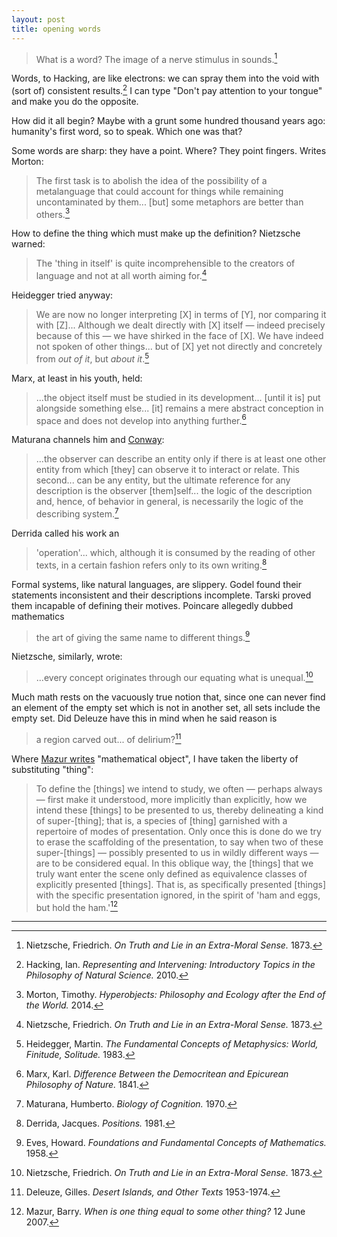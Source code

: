 ```yaml
---
layout: post
title: opening words
---
```


> What is a word? The image of a nerve stimulus in sounds.[^1]

Words, to Hacking, are like electrons: we can spray them into the void with (sort of) consistent results.[^2] I can type "Don't pay attention to your tongue" and make you do the opposite.

How did it all begin? Maybe with a grunt some hundred thousand years ago: humanity's first word, so to speak. Which one was that?

Some words are sharp: they have a point. Where? They point fingers. Writes Morton:

> The first task is to abolish the idea of the possibility of a metalanguage that could account for things while remaining uncontaminated by them... [but] some metaphors are better than others.[^3]

How to define the thing which must make up the definition? Nietzsche warned:

> The 'thing in itself' is quite incomprehensible to the creators of language and not at all worth aiming for.[^1]

Heidegger tried anyway:

> We are now no longer interpreting [X] in terms of [Y], nor comparing it with [Z]... Although we dealt directly with [X] itself &mdash; indeed precisely because of this &mdash; we have shirked in the face of [X]. We have indeed not spoken of other things... but of [X] yet not directly and concretely from *out of it*, but *about it*.[^4]

Marx, at least in his youth, held:

> ...the object itself must be studied in its development... [until it is] put alongside something else... [it] remains a mere abstract conception in space and does not develop into anything further.[^5]

Maturana channels him and [Conway](https://en.wikipedia.org/wiki/Conway%27s_law):

> ...the observer can describe an entity only if there is at least one other entity from which [they] can observe it to interact or relate. This second... can be any entity, but the ultimate reference for any description is the observer [them]self... the logic of the description and, hence, of behavior in general, is necessarily the logic of the describing system.[^6]

Derrida called his work an

> 'operation'... which, although it is consumed by the reading of other texts, in a certain fashion refers only to its own writing.[^7]

Formal systems, like natural languages, are slippery. Godel found their statements inconsistent and their descriptions incomplete. Tarski proved them incapable of defining their motives. Poincare allegedly dubbed mathematics

> the art of giving the same name to different things.[^8]

Nietzsche, similarly, wrote:

> ...every concept originates through our equating what is unequal.[^1]

Much math rests on the vacuously true notion that, since one can never find an element of the empty set which is not in another set, all sets include the empty set. Did Deleuze have this in mind when he said reason is

> a region carved out... of delirium?[^9]

Where [Mazur writes](http://abel.math.harvard.edu/~mazur/preprints/when_is_one.pdf) "mathematical object", I have taken the liberty of substituting "thing":

> To define the [things] we intend to study, we often &mdash; perhaps always &mdash; first make it understood, more implicitly than explicitly, how we intend these [things] to be presented to us, thereby delineating a kind of super-[thing]; that is, a species of [thing] garnished with a repertoire of modes of presentation. Only once this is done do we try to erase the scaffolding of the presentation, to say when two of these super-[things] &mdash; possibly presented to us in wildly different ways &mdash; are to be considered equal. In this oblique way, the [things] that we truly want enter the scene only defined as equivalence classes of explicitly presented [things]. That is, as specifically presented [things] with the specific presentation ignored, in the spirit of 'ham and eggs, but hold the ham.'[^10]

---

[^1]: Nietzsche, Friedrich. *On Truth and Lie in an Extra-Moral Sense.* 1873.

[^2]: Hacking, Ian. *Representing and Intervening: Introductory Topics in the Philosophy of Natural Science.* 2010.

[^3]: Morton, Timothy. *Hyperobjects: Philosophy and Ecology after the End of the World.* 2014.

[^4]: Heidegger, Martin. *The Fundamental Concepts of Metaphysics: World, Finitude, Solitude.* 1983.

[^5]: Marx, Karl. *Difference Between the Democritean and Epicurean Philosophy of Nature.* 1841.

[^6]: Maturana, Humberto. *Biology of Cognition.* 1970.

[^7]: Derrida, Jacques. *Positions.* 1981.

[^8]: Eves, Howard. *Foundations and Fundamental Concepts of Mathematics.* 1958.

[^9]: Deleuze, Gilles. *Desert Islands, and Other Texts* 1953-1974.

[^10]: Mazur, Barry. *When is one thing equal to some other thing?* 12 June 2007.
